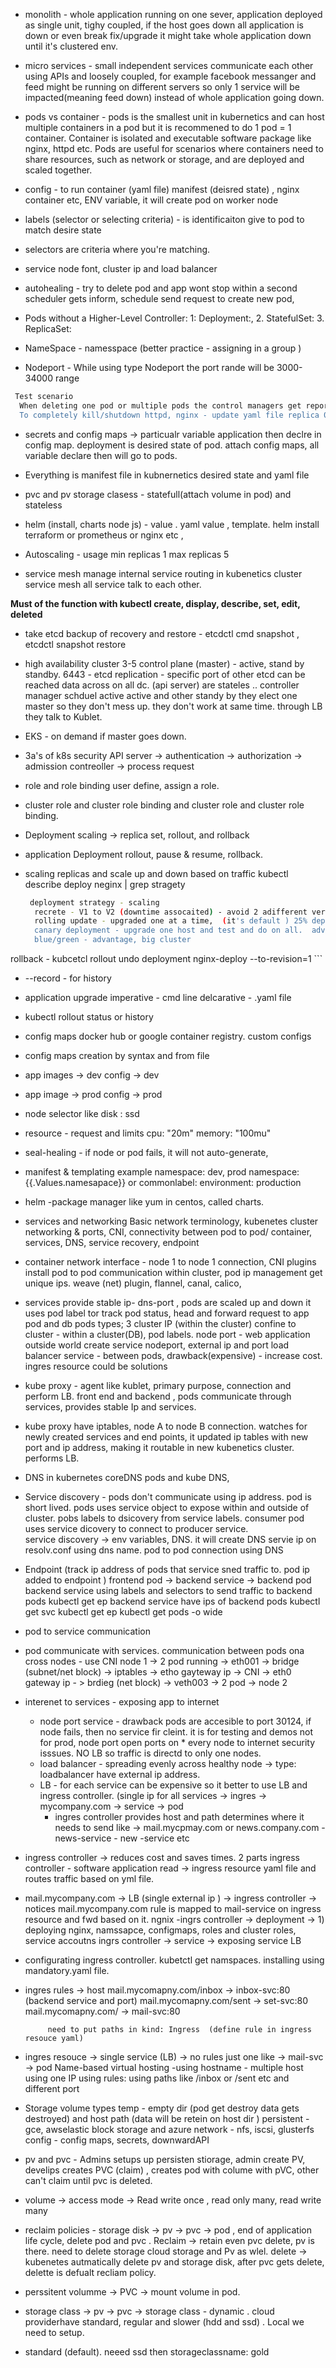 
* monolith -  whole application running on one sever, application deployed as single unit, tighy coupled, if the host goes down all application is down or even break fix/upgrade it might take whole application down until it's clustered env.

* micro services -  small independent services communicate each other using APIs and loosely coupled, for example facebook messanger and feed might be running on different servers so only 1 service will be impacted(meaning feed down) instead of whole application going down.

* pods vs container -  pods is the smallest unit in kubernetics and can host multiple containers in a pod but it is recommened to do 1 pod = 1 container.  Container is isolated and executable software package like nginx, httpd etc. Pods are useful for scenarios where containers need to share resources, such as network or storage, and are deployed and scaled together.

* config - to run container (yaml file) manifest (deisred state) , nginx container etc, ENV variable, it will create pod on worker node

* labels (selector or selecting criteria) - is identificaiton give to pod to match desire state

* selectors are criteria where you're matching.
* service
    node font, cluster ip and load balancer 

* autohealing - try to delete pod and app wont stop within a second scheduler gets inform, schedule send request to create new pod,  


* Pods without a Higher-Level Controller:
  1: Deployment:, 2. StatefulSet: 3. ReplicaSet:

*  NameSpace - namesspace (better practice - assigning in a group )

* Nodeport - While using type Nodeport  the port rande will be 3000-34000 range


```bash
 Test scenario
  When deleting one pod or multiple pods the control managers get reported by kubelet running on worker node, then control manager send info to api server and request is sent to worker node and  it will spun up the pods mentioned on yaml file, no interruption on the service. you can keep checking the browser if it's apche or web servers.
  To completely kill/shutdown httpd, nginx - update yaml file replica 0 and apply, delete or kubectl cmd.
```

* secrets and config maps ->  particualr variable application then declre in config map. 
                            deployment is desired state of pod. attach config maps, all variable declare then will go to pods. 

* Everything is manifest file in kubnernetics desired state and yaml file

* pvc and pv storage clasess - statefull(attach volume in pod) and stateless 


* helm (install, charts node js) - value . yaml value , template. helm install terraform or prometheus or nginx etc , 

* Autoscaling - usage min replicas 1 max replicas 5
  
* service mesh 
   manage internal service  routing in kubenetics cluster 
   service mesh all service talk to each other.




**Must of the function with kubectl create, display, describe, set, edit, deleted** 


* take etcd backup of recovery and restore - etcdctl cmd snapshot , etcdctl snapshot restore 


* high availability cluster
  3-5 control plane (master) - active, stand by standby. 6443 - etcd replication - specific port of other etcd can be reached data across on all dc. (api server) are stateles .. controller manager schduel active active and other standy by 
  they elect one master so they don't mess up. they don't work at same time. 
  through LB they talk to Kublet. 

* EKS - on demand if master goes down.

* 3a's of k8s security API server -> authentication -> authorization -> admission contreoller -> process request 

* role and role binding  user define, assign a role. 

* cluster role and cluster role binding  and cluster role and cluster role binding. 

* Deployment
 scaling -> replica set, rollout, and rollback 

* application Deployment
  rollout, pause & resume, rollback.

* scaling
  replicas and scale up and down based on traffic 
    kubectl describe deploy neginx | grep stragety 


  ```bash Zerotime deployment - 
   deployment strategy - scaling 
    recrete - V1 to V2 (downtime assocaited) - avoid 2 adifferent version running, qa, deployment env
    rolling update - upgraded one at a time,  (it's default ) 25% deployment 
    canary deployment - upgrade one host and test and do on all.  advantage user get oppurinity to roll out before end, slow rollout process
    blue/green - advantage, big cluster 

rollback - kubcetcl rollout undo deployment nginx-deploy --to-revision=1 ```

* --record - for history

* application upgrade
  imperative - cmd line
  delcarative  - .yaml file

* kubectl rollout status or history 

* config maps 
  docker hub or google container registry. 
  custom configs

* config maps creation by syntax and from file

* app images -> dev config -> dev
* app image  -> prod config -> prod


* node selector 
  like disk : ssd 

* resource - request and limits
  cpu: "20m" memory: "100mu"


* seal-healing - if node or pod fails, it will not auto-generate, 
* manifest & templating 
  example namespace: dev, prod
         namespace: {{.Values.namesapace}}  or commonlabel: environment: production

* helm -package manager like yum in centos, called charts. 

* services and networking 
   Basic network terminology, kubenetes cluster networking & ports,  CNI, connectivity between pod to pod/ container, services, DNS, service recovery, endpoint

* container network interface - node 1 to node 1 connection,  CNI plugins install
   pod to pod communication within cluster, pod ip management get unique ips. 
   weave (net) plugin, flannel, canal, calico, 


* services provide
 stable ip- dns-port , pods are scaled up and down
 it uses pod label tor track pod status, head and forward request to app pod and db pods
 types; 3
    cluster IP (within the cluster) confine to cluster - within a cluster(DB), pod labels.
    node port - web application outside world create service nodeport, external ip and port
    load balancer service - between pods, drawback(expensive) - increase cost. ingres resource could be solutions


* kube proxy - agent like kublet, primary purpose, connection and perform LB. front end and backend , pods communicate through services, provides stable Ip and services. 


* kube proxy have iptables, node A to node B connection.  watches for newly created services and end points, it updated ip tables with new port and ip address, making it routable in new kubenetics cluster. performs LB. 

* DNS in kubernetes
   coreDNS pods and kube DNS,   



* Service discovery - pods don't communicate using ip address. pod is short lived. pods uses service object to expose within and outside of cluster. 
pobs labels to dsicovery from service labels.  consumer pod uses service dicovery to connect to producer service.  
  service discovery -> env variables, DNS.  it will create DNS servie ip on resolv.conf using dns name. pod to pod connection using DNS 

* Endpoint  (track ip address of pods that service sned traffic to. pod ip added to endpoint )
  frontend pod -> backend service -> backend pod
  backend service using labels and selectors to send traffic to backend pods
  kubectl get ep
  backend service have ips of backend pods
  kubectl get svc
  kubectl get ep
  kubectl get pods -o wide 


* pod to service communication

* pod communicate with services. 
 communication between pods ona cross nodes - use CNI 
    node 1 -> 2 pod running -> eth001 -> bridge (subnet/net block) -> iptables -> etho gayteway ip -> CNI -> eth0 gateway ip - > brdieg (net block) -> veth003 -> 2 pod -> node 2

* interenet to services -
   exposing app to internet
     - node port service - drawback pods are accesible to port 30124, if node fails, then no service fir cleint. it is for testing and demos not for prod, node port open ports on * every node to internet security isssues.  NO LB so traffic is directd to only one nodes. 
     - load balancer - spreading evenly across healthy node -> type: loadbalancer have external ip address. 
     - LB  - for each service can be expensive so it better to use LB and ingress controller. 
     (single ip for all services -> ingres -> mycompany.com -> service -> pod
        - ingres controller provides host and path determines where it needs to send
           like -> mail.mycpmay.com or news.company.com  - news-service - new -service  etc

* ingress  controller -> reduces cost and saves times. 
          2 parts ingress controller - software application read -> ingress resource yaml file and routes traffic based on yml file. 

*  mail.mycompany.com -> LB (single external ip ) ->  ingress controller  -> notices mail.mycompany.com  rule is mapped to mail-service on ingress resource and fwd based on it. 
     ngnix -ingrs controller -> deployment -> 1) deploying nginx, namssapce, configmaps, roles and cluster roles, service accoutns 
            ingrs controller -> service -> exposing service LB 

* configurating ingress controller. kubetctl get namspaces. installing using mandatory.yaml file.

 
* ingres rules -> 
         host 
           mail.mycomapny.com/inbox -> inbox-svc:80 (backend service and port)
           mail.mycomapny.com/sent -> set-svc:80
           mail.mycomapny.com/     -> mail-svc:80

           need to put paths in kind: Ingress  (define rule in ingress resouce yaml)

* ingres resouce -> 
             single service (LB) -> no rules just one like -> mail-svc -> pod
             Name-based virtual hosting -using hostname - multiple host using one IP using rules:
             using paths like /inbox or /sent etc and different port
    
*   Storage
     volume types
      temp - empty dir (pod get destroy data gets destroyed) and host path (data will be retein on host dir )
      persistent -  gce, awselastic block storage and azure
      network - nfs, iscsi, glusterfs
      config - config maps, secrets, downwardAPI

* pv and pvc -  Admins setups up persisten stiorage, admin create PV, develips creates PVC (claim) , creates pod with colume with pVC, other can't claim until pvc is deleted. 

* volume -> access mode -> Read write once , read only many, read write many 

* reclaim policies -  storage disk -> pv -> pvc -> pod , end of application life cycle, delete pod and pvc .  Reclaim -> retain even pvc delete, pv is there. need to delete 
     storage cloud storage and Pv as wlel. 
      delete -> kubenetes autmatically delete pv and storage disk, after pvc gets delete, delette is defualt recliam policy. 

* perssitent volumme -> PVC -> mount volume in pod. 
* storage class -> pv -> pvc -> storage class - dynamic . cloud  providerhave standard, regular and slower (hdd and ssd) . Local we need to setup. 
* standard (default). neeed ssd then storageclassname: gold 
